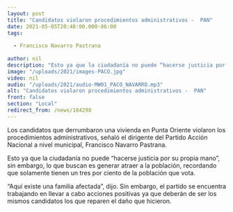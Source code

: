 ```yaml
---
layout: post
title: "Candidatos violaron procedimientos administrativos -  PAN"
date: 2021-05-05T20:48:00.000-06:00
tags:
  
  - Francisco Navarro Pastrana
  
author: nil
description: "Esto ya que la ciudadanía no puede “hacerse justicia por su propia mano”."
image: "/uploads/2021/images-PACO.jpg"
video: nil
audio: "/uploads/2021/audio-MW01_PACO_NAVARRO.mp3"
alt: "Candidatos violaron procedimientos administrativos -  PAN"
front: false
section: "Local"
redirect_from: /news/184298
---
```


Los candidatos que derrumbaron una vivienda en Punta Oriente violaron los procedimientos administrativos, señaló el dirigente del Partido Acción Nacional a nivel municipal, Francisco Navarro Pastrana.

Esto ya que la ciudadanía no puede “hacerse justicia por su propia mano”, sin embargo, lo que buscan es generar atraer a la población, recordando que solamente tienen un tres por ciento de la población que vota.

“Aquí existe una familia afectada”, dijo. Sin embargo, el partido se encuentra trabajando en llevar a cabo acciones positivas ya que deberán de ser los mismos candidatos los que reparen el daño que hicieron.
